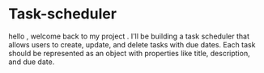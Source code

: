 # Task-scheduler
 hello , welcome back to my project .
 I'll be building  a task scheduler that allows users to create, update, and delete tasks with due dates. Each task should be represented as an object with properties like title, description, and due date.